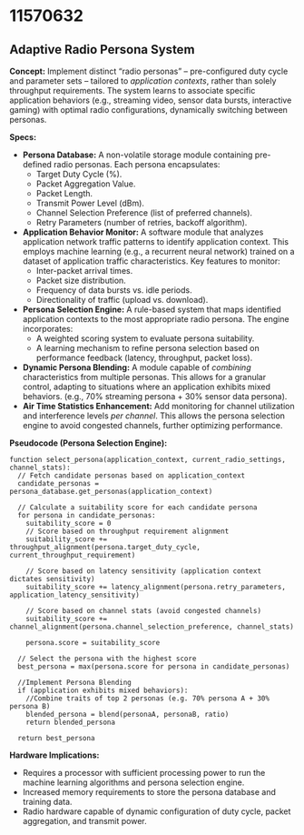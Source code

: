 # 11570632

## Adaptive Radio Persona System

**Concept:** Implement distinct “radio personas” – pre-configured duty cycle and parameter sets – tailored to *application contexts*, rather than solely throughput requirements. The system learns to associate specific application behaviors (e.g., streaming video, sensor data bursts, interactive gaming) with optimal radio configurations, dynamically switching between personas.

**Specs:**

*   **Persona Database:** A non-volatile storage module containing pre-defined radio personas. Each persona encapsulates:
    *   Target Duty Cycle (%).
    *   Packet Aggregation Value.
    *   Packet Length.
    *   Transmit Power Level (dBm).
    *   Channel Selection Preference (list of preferred channels).
    *   Retry Parameters (number of retries, backoff algorithm).
*   **Application Behavior Monitor:** A software module that analyzes application network traffic patterns to identify application context. This employs machine learning (e.g., a recurrent neural network) trained on a dataset of application traffic characteristics. Key features to monitor:
    *   Inter-packet arrival times.
    *   Packet size distribution.
    *   Frequency of data bursts vs. idle periods.
    *   Directionality of traffic (upload vs. download).
*   **Persona Selection Engine:** A rule-based system that maps identified application contexts to the most appropriate radio persona. The engine incorporates:
    *   A weighted scoring system to evaluate persona suitability.
    *   A learning mechanism to refine persona selection based on performance feedback (latency, throughput, packet loss).
*   **Dynamic Persona Blending:**  A module capable of *combining* characteristics from multiple personas. This allows for a granular control, adapting to situations where an application exhibits mixed behaviors. (e.g., 70% streaming persona + 30% sensor data persona).
*   **Air Time Statistics Enhancement:** Add monitoring for channel utilization and interference levels *per channel*. This allows the persona selection engine to avoid congested channels, further optimizing performance.

**Pseudocode (Persona Selection Engine):**

```
function select_persona(application_context, current_radio_settings, channel_stats):
  // Fetch candidate personas based on application_context
  candidate_personas = persona_database.get_personas(application_context)

  // Calculate a suitability score for each candidate persona
  for persona in candidate_personas:
    suitability_score = 0
    // Score based on throughput requirement alignment
    suitability_score += throughput_alignment(persona.target_duty_cycle, current_throughput_requirement)

    // Score based on latency sensitivity (application context dictates sensitivity)
    suitability_score += latency_alignment(persona.retry_parameters, application_latency_sensitivity)

    // Score based on channel stats (avoid congested channels)
    suitability_score += channel_alignment(persona.channel_selection_preference, channel_stats)

    persona.score = suitability_score

  // Select the persona with the highest score
  best_persona = max(persona.score for persona in candidate_personas)

  //Implement Persona Blending
  if (application exhibits mixed behaviors):
    //Combine traits of top 2 personas (e.g. 70% persona A + 30% persona B)
    blended_persona = blend(personaA, personaB, ratio)
    return blended_persona

  return best_persona
```

**Hardware Implications:**

*   Requires a processor with sufficient processing power to run the machine learning algorithms and persona selection engine.
*   Increased memory requirements to store the persona database and training data.
*   Radio hardware capable of dynamic configuration of duty cycle, packet aggregation, and transmit power.